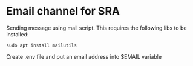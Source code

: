 # Email channel for SRA

Sending message using mail script. This requires the following libs to be installed:

```
sudo apt install mailutils
```

Create .env file and put an email address into $EMAIL variable